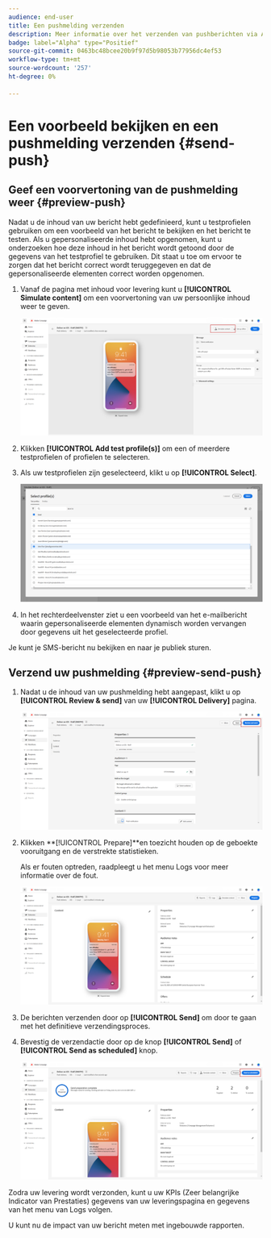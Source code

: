 ```yaml
---
audience: end-user
title: Een pushmelding verzenden
description: Meer informatie over het verzenden van pushberichten via Adobe Campaign Web
badge: label="Alpha" type="Positief"
source-git-commit: 0463bc48bcee20b9f97d5b98053b77956dc4ef53
workflow-type: tm+mt
source-wordcount: '257'
ht-degree: 0%

---
```


# Een voorbeeld bekijken en een pushmelding verzenden {#send-push}

## Geef een voorvertoning van de pushmelding weer {#preview-push}

Nadat u de inhoud van uw bericht hebt gedefinieerd, kunt u testprofielen gebruiken om een voorbeeld van het bericht te bekijken en het bericht te testen. Als u gepersonaliseerde inhoud hebt opgenomen, kunt u onderzoeken hoe deze inhoud in het bericht wordt getoond door de gegevens van het testprofiel te gebruiken. Dit staat u toe om ervoor te zorgen dat het bericht correct wordt teruggegeven en dat de gepersonaliseerde elementen correct worden opgenomen.

1. Vanaf de pagina met inhoud voor levering kunt u **[!UICONTROL Simulate content]** om een voorvertoning van uw persoonlijke inhoud weer te geven.

   ![](assets/push_send_1.png)

1. Klikken **[!UICONTROL Add test profile(s)]** om een of meerdere testprofielen of profielen te selecteren.

1. Als uw testprofielen zijn geselecteerd, klikt u op **[!UICONTROL Select]**.

   ![](assets/push_send_5.png)

1. In het rechterdeelvenster ziet u een voorbeeld van het e-mailbericht waarin gepersonaliseerde elementen dynamisch worden vervangen door gegevens uit het geselecteerde profiel.

Je kunt je SMS-bericht nu bekijken en naar je publiek sturen.

## Verzend uw pushmelding {#preview-send-push}

1. Nadat u de inhoud van uw pushmelding hebt aangepast, klikt u op **[!UICONTROL Review & send]** van uw **[!UICONTROL Delivery]** pagina.

   ![](assets/push_send_2.png)

1. Klikken **[!UICONTROL Prepare]**en toezicht houden op de geboekte vooruitgang en de verstrekte statistieken.

   Als er fouten optreden, raadpleegt u het menu Logs voor meer informatie over de fout.

   ![](assets/push_send_3.png)

1. De berichten verzenden door op **[!UICONTROL Send]** om door te gaan met het definitieve verzendingsproces.

1. Bevestig de verzendactie door op de knop **[!UICONTROL Send]** of **[!UICONTROL Send as scheduled]** knop.

   ![](assets/push_send_4.png)

Zodra uw levering wordt verzonden, kunt u uw KPIs (Zeer belangrijke Indicator van Prestaties) gegevens van uw leveringspagina en gegevens van het menu van Logs volgen.

U kunt nu de impact van uw bericht meten met ingebouwde rapporten.
